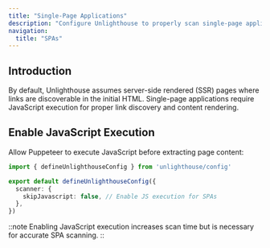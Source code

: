 ```yaml
---
title: "Single-Page Applications"
description: "Configure Unlighthouse to properly scan single-page applications (SPAs) with client-side routing."
navigation:
  title: "SPAs"
---
```


## Introduction

By default, Unlighthouse assumes server-side rendered (SSR) pages where links are discoverable in the initial HTML. Single-page applications require JavaScript execution for proper link discovery and content rendering.

## Enable JavaScript Execution

Allow Puppeteer to execute JavaScript before extracting page content:

```ts
import { defineUnlighthouseConfig } from 'unlighthouse/config'

export default defineUnlighthouseConfig({
  scanner: {
    skipJavascript: false, // Enable JS execution for SPAs
  },
})
```

::note
Enabling JavaScript execution increases scan time but is necessary for accurate SPA scanning.
::
